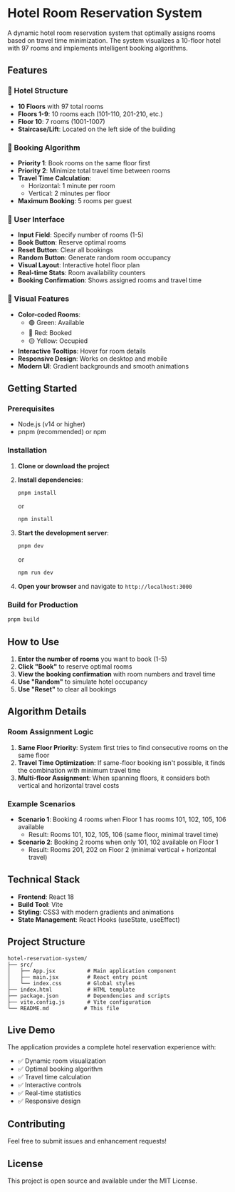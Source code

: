 # Hotel Room Reservation System

A dynamic hotel room reservation system that optimally assigns rooms based on travel time minimization. The system visualizes a 10-floor hotel with 97 rooms and implements intelligent booking algorithms.

## Features

### 🏨 Hotel Structure
- **10 Floors** with 97 total rooms
- **Floors 1-9**: 10 rooms each (101-110, 201-210, etc.)
- **Floor 10**: 7 rooms (1001-1007)
- **Staircase/Lift**: Located on the left side of the building

### 🎯 Booking Algorithm
- **Priority 1**: Book rooms on the same floor first
- **Priority 2**: Minimize total travel time between rooms
- **Travel Time Calculation**:
  - Horizontal: 1 minute per room
  - Vertical: 2 minutes per floor
- **Maximum Booking**: 5 rooms per guest

### 🎨 User Interface
- **Input Field**: Specify number of rooms (1-5)
- **Book Button**: Reserve optimal rooms
- **Reset Button**: Clear all bookings
- **Random Button**: Generate random room occupancy
- **Visual Layout**: Interactive hotel floor plan
- **Real-time Stats**: Room availability counters
- **Booking Confirmation**: Shows assigned rooms and travel time

### 🎨 Visual Features
- **Color-coded Rooms**:
  - 🟢 Green: Available
  - 🔴 Red: Booked
  - 🟡 Yellow: Occupied
- **Interactive Tooltips**: Hover for room details
- **Responsive Design**: Works on desktop and mobile
- **Modern UI**: Gradient backgrounds and smooth animations

## Getting Started

### Prerequisites
- Node.js (v14 or higher)
- pnpm (recommended) or npm

### Installation

1. **Clone or download the project**
2. **Install dependencies**:
   ```bash
   pnpm install
   ```
   or
   ```bash
   npm install
   ```

3. **Start the development server**:
   ```bash
   pnpm dev
   ```
   or
   ```bash
   npm run dev
   ```

4. **Open your browser** and navigate to `http://localhost:3000`

### Build for Production
```bash
pnpm build
```

## How to Use

1. **Enter the number of rooms** you want to book (1-5)
2. **Click "Book"** to reserve optimal rooms
3. **View the booking confirmation** with room numbers and travel time
4. **Use "Random"** to simulate hotel occupancy
5. **Use "Reset"** to clear all bookings

## Algorithm Details

### Room Assignment Logic
1. **Same Floor Priority**: System first tries to find consecutive rooms on the same floor
2. **Travel Time Optimization**: If same-floor booking isn't possible, it finds the combination with minimum travel time
3. **Multi-floor Assignment**: When spanning floors, it considers both vertical and horizontal travel costs

### Example Scenarios
- **Scenario 1**: Booking 4 rooms when Floor 1 has rooms 101, 102, 105, 106 available
  - Result: Rooms 101, 102, 105, 106 (same floor, minimal travel time)
- **Scenario 2**: Booking 2 rooms when only 101, 102 available on Floor 1
  - Result: Rooms 201, 202 on Floor 2 (minimal vertical + horizontal travel)

## Technical Stack

- **Frontend**: React 18
- **Build Tool**: Vite
- **Styling**: CSS3 with modern gradients and animations
- **State Management**: React Hooks (useState, useEffect)

## Project Structure

```
hotel-reservation-system/
├── src/
│   ├── App.jsx          # Main application component
│   ├── main.jsx         # React entry point
│   └── index.css        # Global styles
├── index.html           # HTML template
├── package.json         # Dependencies and scripts
├── vite.config.js       # Vite configuration
└── README.md           # This file
```

## Live Demo

The application provides a complete hotel reservation experience with:
- ✅ Dynamic room visualization
- ✅ Optimal booking algorithm
- ✅ Travel time calculation
- ✅ Interactive controls
- ✅ Real-time statistics
- ✅ Responsive design

## Contributing

Feel free to submit issues and enhancement requests!

## License

This project is open source and available under the MIT License.
